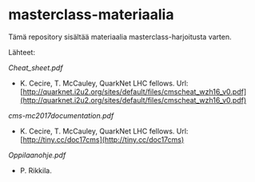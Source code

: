 # masterclass-materiaalia
Tämä repository sisältää materiaalia masterclass-harjoitusta varten.

Lähteet:

*Cheat_sheet.pdf*
- K. Cecire, T. McCauley, QuarkNet LHC fellows. Url: [http://quarknet.i2u2.org/sites/default/files/cmscheat_wzh16_v0.pdf](http://quarknet.i2u2.org/sites/default/files/cmscheat_wzh16_v0.pdf)

*cms-mc2017documentation.pdf*
- K. Cecire, T. McCauley, QuarkNet LHC fellows. Url: [http://tiny.cc/doc17cms](http://tiny.cc/doc17cms)

*Oppilaanohje.pdf*
- P. Rikkila.
